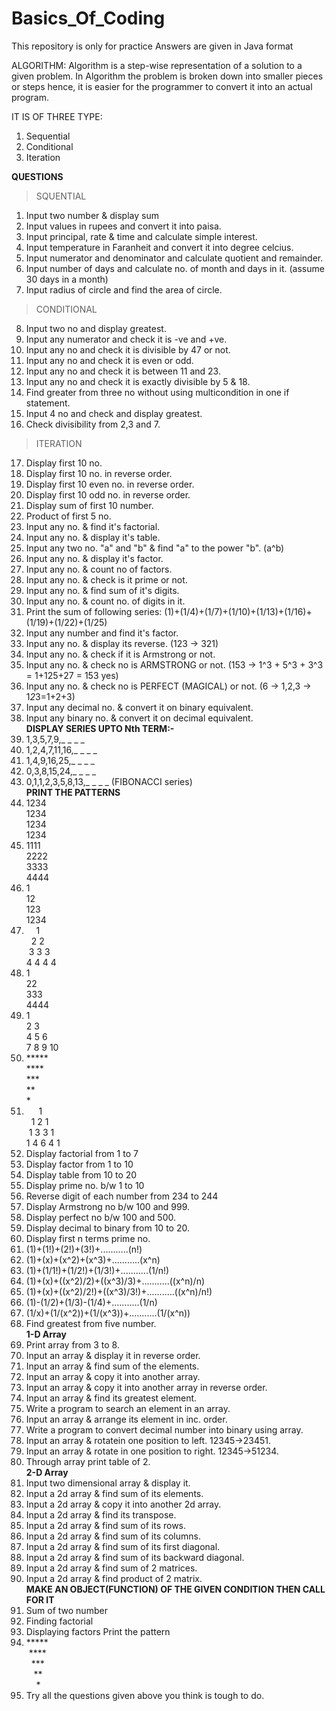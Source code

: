 # Basics_Of_Coding
This repository is only for practice 
Answers are given in Java format

ALGORITHM: Algorithm is a step-wise representation of a solution to a given problem. In Algorithm the problem is broken down into smaller pieces or steps hence, it is easier for the programmer to convert it into an actual program.

IT IS OF THREE TYPE:
1. Sequential
2. Conditional
3. Iteration

**QUESTIONS**</br>

> SQUENTIAL

1. Input two number & display sum
2. Input values in rupees and convert it into paisa.
3. Input principal, rate & time and calculate simple interest.
4. Input temperature in Faranheit and convert it into degree celcius.
5. Input numerator and denominator and calculate quotient and remainder.
6. Input number of days and calculate no. of month and days in it. (assume 30 days in a month)
7. Input radius of circle and find the area of circle.

> CONDITIONAL

8. Input two no and display greatest.
9. Input any numerator and check it is -ve and +ve.
10. Input any no and check it is divisible by 47 or not.
11. Input any no and check it is even or odd.
12. Input any no and check it is between 11 and 23.
13. Input any no and check it is exactly divisible by 5 & 18.
14. Find greater from three no without using multicondition in one if statement.
15. Input 4 no and check and display greatest.
16. Check divisibility from 2,3 and 7.

> ITERATION

17. Display first 10 no.
18. Display first 10 no. in reverse order.
19. Display first 10 even no. in reverse order.
20. Display first 10 odd no. in reverse order.
21. Display sum of first 10 number.
22. Product of first 5 no.
23. Input any no. & find it's factorial.
24. Input any no. &  display it's table.
25. Input any two no. "a" and "b" & find "a" to the power "b". (a^b)
26. Input any no. &  display it's factor.
27. Input any no. & count no of factors.
28. Input any no. & check is it prime or not.
29. Input any no. & find sum of it's digits.
30. Input any no. & count no. of digits in it.
31. Print the sum of following series: (1)+(1/4)+(1/7)+(1/10)+(1/13)+(1/16)+(1/19)+(1/22)+(1/25)
32. Input any number and find it's factor.
33. Input any no. & display its reverse. (123 -> 321)
34. Input any no. & check if it is Armstrong or not.
35. Input any no. & check no is ARMSTRONG or not.  (153 -> 1^3 + 5^3 + 3^3 = 1+125+27 = 153 yes)
36. Input any no. & check no is PERFECT (MAGICAL) or not.  (6 -> 1,2,3 -> 1*2*3=1+2+3)
37. Input any decimal no. & convert it on binary equivalent.
38. Input any binary no. & convert it on decimal equivalent.
 </BR>**DISPLAY SERIES UPTO Nth TERM:-**
39. 1,3,5,7,9,_ _ _ _
40. 1,2,4,7,11,16,_ _ _ _
41. 1,4,9,16,25,_ _ _ _
42. 0,3,8,15,24,_ _ _ _
43. 0,1,1,2,3,5,8,13,_ _ _ _ (FIBONACCI series)
</br>**PRINT THE PATTERNS**
44. 1234</br>1234</br>1234</br>1234
45. 1111</br>2222</br>3333</br>4444
46. 1</br>12</br>123</br>1234
47. &nbsp;&nbsp;&nbsp;&nbsp;1</br>&nbsp;&nbsp;2 2</br>&nbsp;3 3 3</br>4 4 4 4
48. 1</br>22</br>333</br>4444
49. 1</br>2 3</br>4 5 6</br>7 8 9 10
50. ***** </br> **** </br> *** </br> ** </br> *
51. &nbsp;&nbsp;&nbsp;&nbsp;&nbsp;1</br>&nbsp;&nbsp;1 2 1 </br>&nbsp;1 3 3 1</br>1 4 6 4 1
52. Display factorial from 1 to 7
53. Display factor from 1 to 10
54. Display table from 10 to 20
55. Display prime no. b/w 1 to 10
56. Reverse digit of each number from 234 to 244
57. Display Armstrong no b/w 100 and 999.
57. Display perfect no b/w 100 and 500.
58. Display decimal to binary from 10 to 20.
59. Display first n terms prime no.
60. (1)+(1!)+(2!)+(3!)+...........(n!)
61. (1)+(x)+(x^2)+(x^3)+...........(x^n)
62. (1)+(1/1!)+(1/2!)+(1/3!)+...........(1/n!)
63. (1)+(x)+((x^2)/2)+((x^3)/3)+...........((x^n)/n)
64. (1)+(x)+((x^2)/2!)+((x^3)/3!)+...........((x^n)/n!)
65. (1)-(1/2)+(1/3)-(1/4)+...........(1/n)
66. (1/x)+(1/(x^2))+(1/(x^3))+...........(1/(x^n))
67. Find greatest from five number.
</br>**1-D Array**
68. Print array from 3 to 8.
69. Input an array & display it in reverse order.
70. Input an array & find sum of the elements.
71. Input an array & copy it into another array.
72. Input an array & copy it into another array in reverse order.
73. Input an array & find its greatest element.
74. Write a program to search an element in an array.
75. Input an array & arrange its element in inc. order.
76. Write a program to convert decimal number into binary using array.
77. Input an array & rotatein one position to left. 12345->23451.
78. Input an array & rotate in one position to right. 12345->51234.
79. Through array print table of 2.
</br>**2-D Array**
80. Input two dimensional array & display it.
81. Input a 2d array & find sum of its elements.
82. Input a 2d array & copy it into another 2d array.
83. Input a 2d array & find its transpose.
84. Input a 2d array & find sum of its rows.
85. Input a 2d array & find sum of its columns.
86. Input a 2d array & find sum of its first diagonal.
87. Input a 2d array & find sum of its backward diagonal.
88. Input a 2d array & find sum of 2 matrices.
89. Input a 2d array & find product of 2 matrix.
</br>**MAKE AN OBJECT(FUNCTION) OF THE GIVEN CONDITION THEN CALL FOR IT**
90. Sum of two number
91. Finding factorial
92. Displaying factors
Print the pattern
93. ***** </br> &nbsp;**** </br> &nbsp;&nbsp;*** </br> &nbsp;&nbsp;&nbsp;** </br> &nbsp;&nbsp;&nbsp;&nbsp;*
94. Try all the questions given above you think is tough to do.
